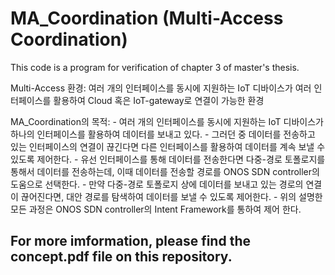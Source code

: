 # MA_Coordination (Multi-Access Coordination)
This code is a program for verification of chapter 3 of master's thesis.


  Multi-Access 환경: 여러 개의 인터페이스를 동시에 지원하는 IoT 디바이스가 여러 인터페이스를 활용하여 Cloud 혹은 IoT-gateway로 연결이 가능한 환경
  
  MA_Coordination의 목적:
    - 여러 개의 인터페이스를 동시에 지원하는 IoT 디바이스가 하나의 인터페이스를 활용하여 데이터를 보내고 있다.
    - 그러던 중 데이터를 전송하고 있는 인터페이스의 연결이 끊긴다면 다른 인터페이스를 활용하여 데이터를 계속 보낼 수 있도록 제어한다.
    - 유선 인터페이스를 통해 데이터를 전송한다면 다중-경로 토폴로지를 통해서 데이터를 전송하는데, 이때 데이터를 전송할 경로를 ONOS SDN controller의 도움으로 선택한다.
    - 만약 다중-경로 토폴로지 상에 데이터를 보내고 있는 경로의 연결이 끊어진다면, 대안 경로를 탐색하여 데이터를 보낼 수 있도록 제어한다.
    - 위의 설명한 모든 과정은 ONOS SDN controller의 Intent Framework를 통하여 제어 한다.

## For more imformation, please find the concept.pdf file on this repository.
